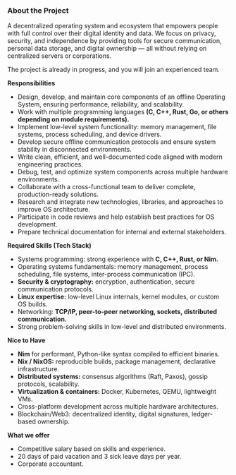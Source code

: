 ### **About the Project**

A decentralized operating system and ecosystem that empowers people with full
control over their digital identity and data. We focus on privacy, security,
and independence by providing tools for secure communication, personal data
storage, and digital ownership — all without relying on centralized servers or
corporations.

The project is already in progress, and you will join an experienced team.

**Responsibilities**

  * Design, develop, and maintain core components of an offline Operating System, ensuring performance, reliability, and scalability.
  * Work with multiple programming languages **(C, C++, Rust, Go, or others depending on module requirements).**
  * Implement low-level system functionality: memory management, file systems, process scheduling, and device drivers.
  * Develop secure offline communication protocols and ensure system stability in disconnected environments.
  * Write clean, efficient, and well-documented code aligned with modern engineering practices.
  * Debug, test, and optimize system components across multiple hardware environments.
  * Collaborate with a cross-functional team to deliver complete, production-ready solutions.
  * Research and integrate new technologies, libraries, and approaches to improve OS architecture.
  * Participate in code reviews and help establish best practices for OS development.
  * Prepare technical documentation for internal and external stakeholders.

**Required Skills (Tech Stack)**

  * Systems programming: strong experience with **C, C++, Rust, or Nim.**
  * Operating systems fundamentals: memory management, process scheduling, file systems, inter-process communication (IPC).
  * **Security & cryptography:** encryption, authentication, secure communication protocols.
  * **Linux expertise:** low-level Linux internals, kernel modules, or custom OS builds.
  * Networking: **TCP/IP, peer-to-peer networking, sockets, distributed communication.**
  * Strong problem-solving skills in low-level and distributed environments.

**Nice to Have**

  * **Nim** for performant, Python-like syntax compiled to efficient binaries.
  * **Nix / NixOS:** reproducible builds, package management, declarative infrastructure.
  * **Distributed systems:** consensus algorithms (Raft, Paxos), gossip protocols, scalability.
  * **Virtualization & containers:** Docker, Kubernetes, QEMU, lightweight VMs.
  * Cross-platform development across multiple hardware architectures.
  * Blockchain/Web3: decentralized identity, digital signatures, ledger-based ownership.

**What we offer**

  * Competitive salary based on skills and experience.
  * 20 days of paid vacation and 3 sick leave days per year.
  * Corporate accountant.